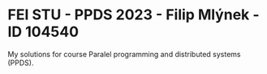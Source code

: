 # FEI STU - PPDS 2023 - Filip Mlýnek - ID 104540
My solutions for course Paralel programming and distributed systems (PPDS).